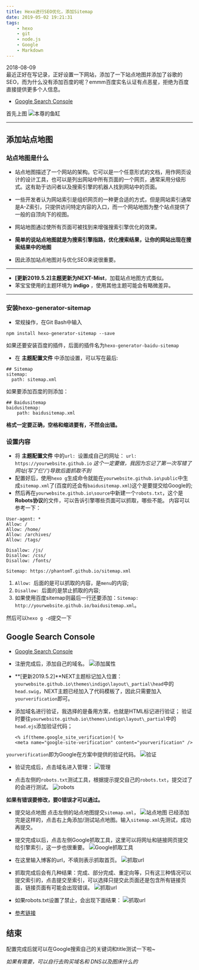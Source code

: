 ```yaml
---
title: Hexo进行SEO优化，添加Sitemap
date: 2019-05-02 19:21:31
tags:
    - hexo
    - git
    - node.js
    - Google
    - Markdown
---
```

2018-08-09  
最近正好在写记录，正好设置一下网站，添加了一下站点地图并添加了谷歌的SEO，而为什么没有添加百度的呢？emmm百度实名认证有点恶星，拒绝为百度直接提供更多个人信息。
- [Google Search Console](https://www.google.com/webmasters/tools/home)

<!-- more -->

首先上图
![本尊的鱼缸](Hexo-001-sitemap/index.png)

---
## 添加站点地图
### 站点地图是什么
* 站点地图描述了一个网站的架构。它可以是一个任意形式的文档，用作网页设计的设计工具，也可以是列出网站中所有页面的一个网页，通常采用分级形式。这有助于访问者以及搜索引擎的机器人找到网站中的页面。
* 一些开发者认为网站索引是组织网页的一种更合适的方式，但是网站索引通常是A-Z索引，只提供访问特定内容的入口，而一个网站地图为整个站点提供了一般的自顶向下的视图。
* 网站地图通过使所有页面可被找到来增强搜索引擎优化的效果。
* __简单的说站点地图就是为搜索引擎指路，优化搜索结果，让你的网站出现在搜索结果中的地图__

* 因此添加站点地图对与优化SEO来说很重要。

---
* **[更新2019.5.2]**主题更新为**NEXT-Mist**，加载站点地图方式类似。
* 苯宝宝使用的主题环境为 **indigo** ，使用其他主题可能会有略微差异。

---

### 安装hexo-generator-sitemap
* 常规操作，在Git Bash中输入
```
npm install hexo-generator-sitemap --save
```
如果还要安装百度的插件，后面的插件名为`hexo-generator-baidu-sitemap`

* 在 __主题配置文件__ 中添加设置，可以写在最后:
```
## Sitemap
sitemap:
  path: sitemap.xml 
```
如果要添加百度的则添加：
```
## Baidusitemap
baidusitemap:
    path: baidusitemap.xml
```
__格式一定要正确，空格和缩进要有，不然会出错。__

### 设置内容
* 将 __主题配置文件__ 中的`url: `设置成自己的网址：
`url: https://yourwebsite.github.io`
*这个一定要做，我因为忘记了第一次写错了网址(写了仨'/')导致后面抓取不到*
* 配置好后，使用`hexo g`生成命令就能在`yourwebsite.github.io\public`中生成`sitemap.xml`了(百度的还会有`baidusitemap.xml`)这个是要提交给Google的;
* 然后再在`yourwebsite.github.io\source`中新建一个`robots.txt`，这个是**Robots协议**的文件，可以告诉引擎哪些页面可以抓取，哪些不能。
内容可以参考一下：
```
User-agent: *
Allow: /
Allow: /home/
Allow: /archives/
Allow: /tags/

Disallow: /js/
Disallow: /css/
Disallow: /fonts/

Sitemap: https://phantomT.github.io/sitemap.xml
```
1. `Allow: `后面的是可以抓取的内容，是`menu`的内容;
2. `Disallow: `后面的是禁止抓取的内容;
3. 如果使用百度sitemap则最后一行还要添加：`Sitemap: http://yourwebsite.github.io/baidusitemap.xml`。

然后可以`hexo g -d`提交一下

## Google Search Console
- [Google Search Console](https://search.google.com/search-console)
* 注册完成后，添加自己的域名。
  ![添加属性](Hexo-001-sitemap/add.png)

* **[更新2019.5.2]**NEXT主题标记加入位置：`yourwebsite.github.io\themes\indigo\layout\_partial\head`中的`head.swig`，NEXT主题已经加入了代码模板了，因此只需要加入`yourverification`即可。
  
* 添加域名进行验证，我选择的是备用方案，也就是HTML标记进行验证；
    验证时要往`yourwebsite.github.io\themes\indigo\layout\_partial`中的`head.ejs`添加验证代码；
    
    ```
    <% if(theme.google_site_verification){ %>
    <meta name="google-site-verification" content="yourverification" />
    ```
`yourverification`即为Google在方案中提供的验证代码。
![验证](Hexo-001-sitemap/verify.png)
    
* 验证完成后，点击域名进入管理：
  ![管理](Hexo-001-sitemap/manage.png)

* 点击左侧的`robots.txt`测试工具，根据提示提交自己的`robots.txt`，提交过了的会进行测试。
![robots](Hexo-001-sitemap/robots.png)

__如果有错误要修改，要0错误才可以通过。__

* 提交站点地图
点击左侧的站点地图提交`sitemap.xml`，
![站点地图](Hexo-001-sitemap/map.png)
已经添加完是这样的，点击右上角添加/测试站点地图。输入`sitemap.xml`先测试，成功再提交。

* 提交完成以后，点击左侧Google抓取工具，这里可以将网址和链接网页提交给引擎索引，这一步也很重要。
![Google抓取工具](Hexo-001-sitemap/tool.png)
* 在这里输入博客的url，不填则表示抓取首页。
![抓取url](Hexo-001-sitemap/toolurl.png)
* 抓取完成后会有几种结果：完成、部分完成、重定向等，只有这三种情况可以提交索引的，点击提交至索引，可以选择只提交此页面还是包含所有链接页面，链接页面有可能会出现错误。
![抓取url](Hexo-001-sitemap/toolresult.png)
* 如果robots.txt设置了禁止，会出现下面结果：
![抓取url](Hexo-001-sitemap/toolerror.png)

* [参考链接](http://www.arao.me/2015/hexo-next-theme-optimize-seo/)

## 结束
配置完成后就可以在Google搜索自己的关键词和title测试一下啦~

*如果有需要，可以自行去购买域名和 DNS以及图床什么的*